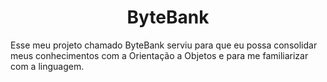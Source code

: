 <h1 align="center"> ByteBank </h1>
Esse meu projeto chamado ByteBank serviu para que eu possa consolidar meus conhecimentos com a Orientação a Objetos e para me familiarizar com a linguagem.
